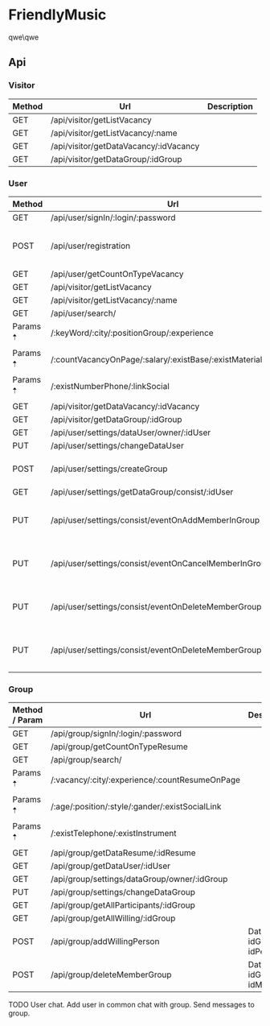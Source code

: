 # FriendlyMusic

qwe\qwe

## Api

### Visitor

| Method | Url                                    | Description |
| ------ | -------------------------------------- | ----------- |
| GET    | /api/visitor/getListVacancy            |             |
| GET    | /api/visitor/getListVacancy/:name      |             |
| GET    | /api/visitor/getDataVacancy/:idVacancy |             |
| GET    | /api/visitor/getDataGroup/:idGroup     |             |

### User

| Method   | Url                                                         | Description                              |
| -------- | ----------------------------------------------------------- | ---------------------------------------- |
| GET      | /api/user/signIn/:login/:password                           |                                          |
| POST     | /api/user/registration                                      | Data : fio, login, password, retPassword |
| GET      | /api/user/getCountOnTypeVacancy                             |                                          |
| GET      | /api/visitor/getListVacancy                                 |                                          |
| GET      | /api/visitor/getListVacancy/:name                           |                                          |
| GET      | /api/user/search/                                           |                                          |
| Params 🠡 | /:keyWord/:city/:positionGroup/:experience                  |                                          |
| Params 🠡 | /:countVacancyOnPage/:salary/:existBase/:existMaterial      |                                          |
| Params 🠡 | /:existNumberPhone/:linkSocial                              |                                          |
| GET      | /api/visitor/getDataVacancy/:idVacancy                      |                                          |
| GET      | /api/visitor/getDataGroup/:idGroup                          |                                          |
| GET      | /api/user/settings/dataUser/owner/:idUser                   |                                          |
| PUT      | /api/user/settings/changeDataUser                           |                                          |
| POST     | /api/user/settings/createGroup                              | Data: login, password, name              |
| GET      | /api/user/settings/getDataGroup/consist/:idUser             |                                          |
| PUT      | /api/user/settings/consist/eventOnAddMemberInGroup          | Data : idUser, idGroup, idMember         |
| PUT      | /api/user/settings/consist/eventOnCancelMemberInGroup       | Data : idUser, idGroup, idMember         |
| PUT      | /api/user/settings/consist/eventOnDeleteMemberGroupAgree    | Data : idUser, idGroup, idMember         |
| PUT      | /api/user/settings/consist/eventOnDeleteMemberGroupDisagree | Data : idUser, idGroup, idMember         |

### Group

| Method / Param | Url                                                   | Description             |
| -------------- | ----------------------------------------------------- | ----------------------- |
| GET            | /api/group/signIn/:login/:password                    |                         |
| GET            | /api/group/getCountOnTypeResume                       |                         |
| GET            | /api/group/search/                                    |                         |
| Params 🠡       | /:vacancy/:city/:experience/:countResumeOnPage<br />  |                         |
| Params 🠡       | /:age/:position/:style/:gander/:existSocialLink<br /> |                         |
| Params 🠡       | /:existTelephone/:existInstrument                     |                         |
| GET            | /api/group/getDataResume/:idResume                    |                         |
| GET            | /api/group/getDataUser/:idUser                        |                         |
| GET            | /api/group/settings/dataGroup/owner/:idGroup          |                         |
| PUT            | /api/group/settings/changeDataGroup                   |                         |
| GET            | /api/group/getAllParticipants/:idGroup                |                         |
| GET            | /api/group/getAllWilling/:idGroup                     |                         |
| POST           | /api/group/addWillingPerson                           | Data: idGroup, idPerson |
| POST           | /api/group/deleteMemberGroup                          | Data: idGroup, idMember |

TODO User chat. Add user in common chat with group. Send messages to group.

<!-- Common query</br>
/api/visitor/getListVacancy</br>
/api/visitor/getListVacancy/:name -->
